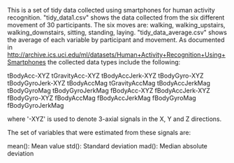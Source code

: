 This is a set of tidy data collected using smartphones for human activity recognition. 
"tidy_data1.csv" shows the data collected from the six different movement of 30 participants.
The six moves are: walking, walking_upstairs, walking_downstairs, sitting, standing, laying.
"tidy_data_average.csv" shows the average of each variable by participant and movement.
As documented in 
http://archive.ics.uci.edu/ml/datasets/Human+Activity+Recognition+Using+Smartphones
the collected data types include the following:

tBodyAcc-XYZ
tGravityAcc-XYZ
tBodyAccJerk-XYZ
tBodyGyro-XYZ
tBodyGyroJerk-XYZ
tBodyAccMag
tGravityAccMag
tBodyAccJerkMag
tBodyGyroMag
tBodyGyroJerkMag
fBodyAcc-XYZ
fBodyAccJerk-XYZ
fBodyGyro-XYZ
fBodyAccMag
fBodyAccJerkMag
fBodyGyroMag
fBodyGyroJerkMag

where '-XYZ' is used to denote 3-axial signals in the X, Y and Z directions.

The set of variables that were estimated from these signals are: 

mean(): Mean value
std(): Standard deviation
mad(): Median absolute deviation